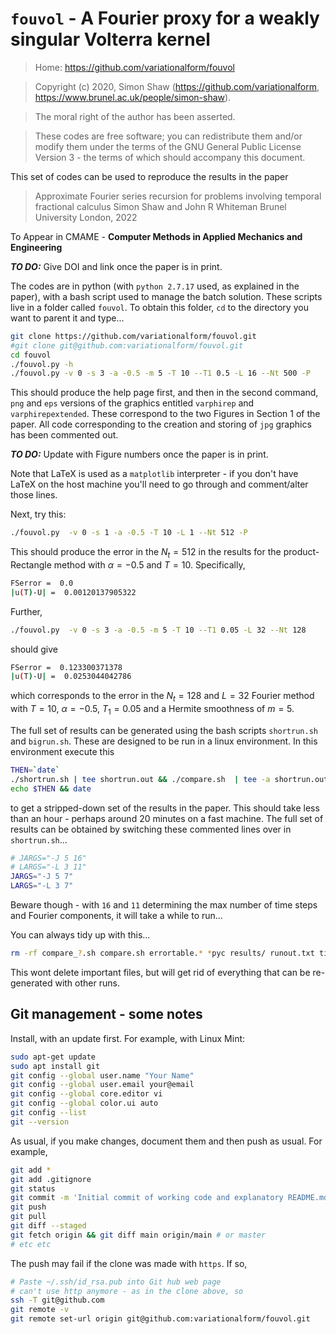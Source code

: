# `fouvol` - A Fourier proxy for a weakly singular Volterra kernel

>Home:
https://github.com/variationalform/fouvol

>Copyright (c) 2020, Simon Shaw
(https://github.com/variationalform, https://www.brunel.ac.uk/people/simon-shaw).

>The moral right of the author has been asserted.

>These codes are free software; you can redistribute them and/or
modify them under the terms of the GNU General Public License Version 3 - the terms of which should accompany this document.

This set of codes can be used to reproduce the results in the paper

>Approximate Fourier series recursion for problems
involving temporal fractional calculus
Simon Shaw and John R Whiteman
Brunel University London, 2022

To Appear in CMAME - **Computer Methods in Applied Mechanics and Engineering**

**_*TO DO:*_** Give DOI and link once the paper is in print.

The codes are in python  (with `python 2.7.17` used, as explained in the paper), with a bash script used to manage the batch solution. These scripts live in a folder called `fouvol`. To obtain this folder, `cd` to the directory you want to parent it and type...

```bash
git clone https://github.com/variationalform/fouvol.git
#git clone git@github.com:variationalform/fouvol.git
cd fouvol
./fouvol.py -h
./fouvol.py -v 0 -s 3 -a -0.5 -m 5 -T 10 --T1 0.5 -L 16 --Nt 500 -P
```

This should produce the  help page first, and then in the second command, `png` and `eps` versions of the graphics entitled `varphirep` and  `varphirepextended`. These correspond to the two Figures in Section 1 of the paper. All code corresponding to the creation and storing of `jpg` graphics has been commented out.

**_*TO DO:*_** Update with Figure numbers once the paper is in print.

Note that LaTeX is used as a `matplotlib` interpreter - if you  don't have LaTeX on the host machine you'll need to go through and comment/alter those lines. 

Next, try this:

```bash
./fouvol.py  -v 0 -s 1 -a -0.5 -T 10 -L 1 --Nt 512 -P
```
This should produce the error in the $N_t = 512$ in the results for the product-Rectangle method with $\alpha = −0.5$ and $T = 10$. Specifically,

```bash
FSerror =  0.0
|u(T)-U| =  0.00120137905322
```
Further,
```bash
./fouvol.py  -v 0 -s 3 -a -0.5 -m 5 -T 10 --T1 0.05 -L 32 --Nt 128
```

should give

```bash
FSerror =  0.123300371378
|u(T)-U| =  0.0253044042786
```
which corresponds to the error in the $N_t = 128$ and $L=32$ Fourier
method with $T = 10$, $\alpha = −0.5$, $T_1 = 0.05$ and a Hermite smoothness of $m = 5$.

The full set of results can be generated using the bash scripts `shortrun.sh` and `bigrun.sh`. These are designed to be run in a linux environment. In this environment execute this

```bash
THEN=`date`
./shortrun.sh | tee shortrun.out && ./compare.sh  | tee -a shortrun.out 
echo $THEN && date
```

to get a stripped-down set of the results in the paper. This should take less than an hour - perhaps around 20 minutes on a fast machine. The full set of results can be obtained by switching these commented lines over in `shortrun.sh`...

```bash
# JARGS="-J 5 16"
# LARGS="-L 3 11"
JARGS="-J 5 7"
LARGS="-L 3 7"
```
Beware though - with `16` and `11` determining the max number of time steps and Fourier components, it will take a while to run...

You can always tidy up with this...

```bash
rm -rf compare_?.sh compare.sh errortable.* *pyc results/ runout.txt timestable.* *.eps *.png *.txt *.out
```
This wont delete important files, but will get rid of everything that can be re-generated with other runs.

## Git management - some notes

Install, with an update first. For example, with Linux Mint:

```bash
sudo apt-get update
sudo apt install git
git config --global user.name "Your Name"
git config --global user.email your@email
git config --global core.editor vi
git config --global color.ui auto
git config --list
git --version
```

As usual, if you make changes, document them and then push as usual. For example,

```bash
git add *
git add .gitignore 
git status
git commit -m 'Initial commit of working code and explanatory README.md'
git push
git pull
git diff --staged
git fetch origin && git diff main origin/main # or master
# etc etc
```
The push may fail if the clone was made with `https`. If so,

```bash
# Paste ~/.ssh/id_rsa.pub into Git hub web page
# can't use http anymore - as in the clone above, so
ssh -T git@github.com
git remote -v
git remote set-url origin git@github.com:variationalform/fouvol.git
```
